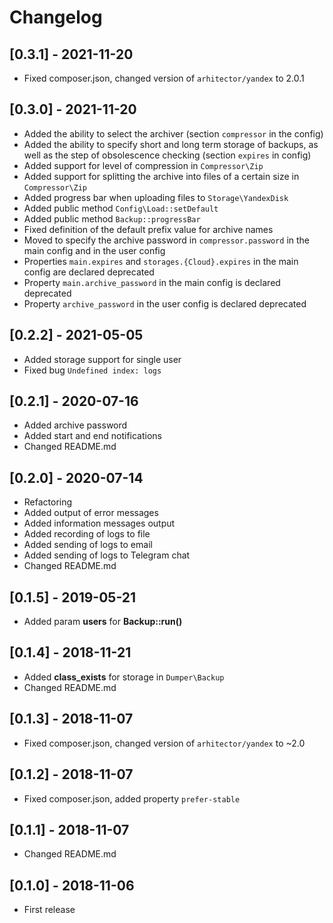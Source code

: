 # Changelog


## [0.3.1] - 2021-11-20

* Fixed composer.json, changed version of `arhitector/yandex` to 2.0.1


## [0.3.0] - 2021-11-20

* Added the ability to select the archiver (section `compressor` in the config)
* Added the ability to specify short and long term storage of backups, as well as the step of obsolescence checking (section `expires` in config)
* Added support for level of compression in `Compressor\Zip`
* Added support for splitting the archive into files of a certain size in `Compressor\Zip`
* Added progress bar when uploading files to `Storage\YandexDisk`
* Added public method `Config\Load::setDefault`
* Added public method `Backup::progressBar`
* Fixed definition of the default prefix value for archive names
* Moved to specify the archive password in `compressor.password` in the main config and in the user config
* Properties `main.expires` and `storages.{Cloud}.expires` in the main config are declared deprecated
* Property `main.archive_password` in the main config is declared deprecated
* Property `archive_password` in the user config is declared deprecated


## [0.2.2] - 2021-05-05

* Added storage support for single user
* Fixed bug `Undefined index: logs`


## [0.2.1] - 2020-07-16

* Added archive password
* Added start and end notifications
* Changed README.md


## [0.2.0] - 2020-07-14

* Refactoring
* Added output of error messages
* Added information messages output
* Added recording of logs to file
* Added sending of logs to email
* Added sending of logs to Telegram chat
* Changed README.md


## [0.1.5] - 2019-05-21

* Added param **users** for **Backup::run()**


## [0.1.4] - 2018-11-21

* Added **class_exists** for storage in `Dumper\Backup`
* Changed README.md


## [0.1.3] - 2018-11-07

* Fixed composer.json, changed version of `arhitector/yandex` to ~2.0


## [0.1.2] - 2018-11-07

* Fixed composer.json, added property `prefer-stable`


## [0.1.1] - 2018-11-07

* Changed README.md


## [0.1.0] - 2018-11-06

* First release